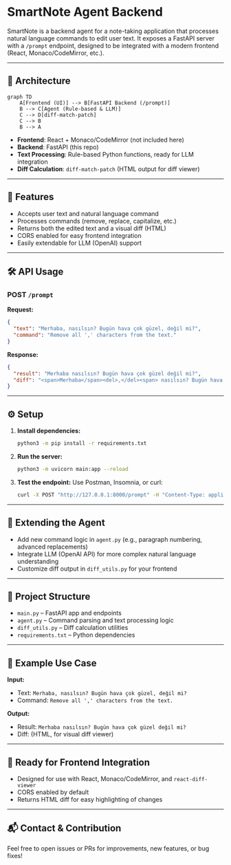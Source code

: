 # SmartNote Agent Backend

SmartNote is a backend agent for a note-taking application that processes natural language commands to edit user text. It exposes a FastAPI server with a `/prompt` endpoint, designed to be integrated with a modern frontend (React, Monaco/CodeMirror, etc.).

---

## 🧩 Architecture

```mermaid
graph TD
    A[Frontend (UI)] --> B[FastAPI Backend (/prompt)]
    B --> C[Agent (Rule-based & LLM)]
    C --> D[diff-match-patch]
    C --> B
    B --> A
```

- **Frontend**: React + Monaco/CodeMirror (not included here)
- **Backend**: FastAPI (this repo)
- **Text Processing**: Rule-based Python functions, ready for LLM integration
- **Diff Calculation**: `diff-match-patch` (HTML output for diff viewer)

---

## 🚀 Features
- Accepts user text and natural language command
- Processes commands (remove, replace, capitalize, etc.)
- Returns both the edited text and a visual diff (HTML)
- CORS enabled for easy frontend integration
- Easily extendable for LLM (OpenAI) support

---

## 🛠️ API Usage
### POST `/prompt`
**Request:**
```json
{
  "text": "Merhaba, nasılsın? Bugün hava çok güzel, değil mi?",
  "command": "Remove all ',' characters from the text."
}
```
**Response:**
```json
{
  "result": "Merhaba nasılsın? Bugün hava çok güzel değil mi?",
  "diff": "<span>Merhaba</span><del>,</del><span> nasılsın? Bugün hava çok güzel</span><del>,</del><span> değil mi?</span>"
}
```

---

## ⚙️ Setup
1. **Install dependencies:**
   ```sh
   python3 -m pip install -r requirements.txt
   ```
2. **Run the server:**
   ```sh
   python3 -m uvicorn main:app --reload
   ```
3. **Test the endpoint:**
   Use Postman, Insomnia, or curl:
   ```sh
   curl -X POST "http://127.0.0.1:8000/prompt" -H "Content-Type: application/json" -d '{"text": "Merhaba, nasılsın? Bugün hava çok güzel, değil mi?", "command": "Remove all "," characters from the text."}'
   ```

---

## 🧠 Extending the Agent
- Add new command logic in `agent.py` (e.g., paragraph numbering, advanced replacements)
- Integrate LLM (OpenAI API) for more complex natural language understanding
- Customize diff output in `diff_utils.py` for your frontend

---

## 📁 Project Structure
- `main.py` – FastAPI app and endpoints
- `agent.py` – Command parsing and text processing logic
- `diff_utils.py` – Diff calculation utilities
- `requirements.txt` – Python dependencies

---

## 📝 Example Use Case
**Input:**
- Text: `Merhaba, nasılsın? Bugün hava çok güzel, değil mi?`
- Command: `Remove all ',' characters from the text.`

**Output:**
- Result: `Merhaba nasılsın? Bugün hava çok güzel değil mi?`
- Diff: (HTML, for visual diff viewer)

---

## 🦾 Ready for Frontend Integration
- Designed for use with React, Monaco/CodeMirror, and `react-diff-viewer`
- CORS enabled by default
- Returns HTML diff for easy highlighting of changes

---

## 📬 Contact & Contribution
Feel free to open issues or PRs for improvements, new features, or bug fixes!